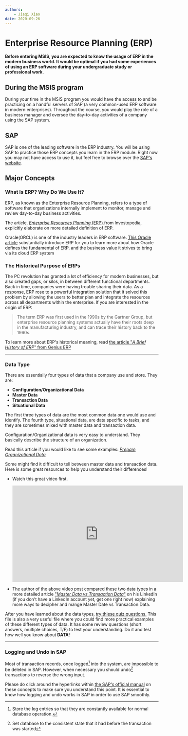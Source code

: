 ```yaml
---
authors:
    - Jiaqi Xiao
date: 2020-09-26
---
```


# Enterprise Resource Planning (ERP)

**Before entering MSIS, you are expected to know the usage of ERP in the modern business world. It would be optimal if you had some experiences of using an ERP software during your undergraduate study or professional work.**

## During the MSIS program

During your time in the MSIS program you would have the access to and be practicing on a handful servers of SAP (a very common-used ERP software in modern enterprises). Throughout the course, you would play the role of a business manager and oversee the day-to-day activities of a company using the SAP system.

## SAP 

SAP is one of the leading software in the ERP industry. You will be using SAP to practice those ERP concepts you learn in the ERP module. Right now you may not have access to use it, but feel free to browse over the [SAP's website](https://www.sap.com/index.html). 

## Major Concepts

### What Is ERP? Why Do We Use It? 

ERP, as known as the Enterprise Resource Planning, refers to a type of software that organizations internally implement to monitor, manage and review day-to-day business activities. 

The article, [<u>*Enterprise Resources Planning* (ERP) </u>](https://www.investopedia.com/terms/e/erp.asp ) from Investopedia, explicitly elaborate on more detailed definition of ERP.

Oracle(ORCL) is one of the industry leaders in ERP software.   [<u>This Oracle article</u>](https://www.oracle.com/applications/erp/what-is-erp.html) substantially introduce ERP for you to learn more about how Oracle defines the fundamental of ERP. and the business value it strives to bring via its cloud ERP system 

### The Historical Purpose of ERPs

The PC revolution has granted a lot of efficiency for modern businesses, but also created gaps, or silos, in between different functional departments. Back in time, companies were having trouble sharing their data. As a response, ERP rose to a powerful integration solution that it solved this problem by allowing the users to better plan and integrate the resources across all departments within the enterprise. If you are interested in the origin of ERP:

> The term ERP was first used in the 1990s by the Gartner Group, but enterprise resource planning systems actually have their roots deep in the manufacturing industry, and can trace their history back to the 1960s.

To learn more about ERP's historical meaning, read [the article "*A Brief History of ERP*" from Genius ERP](https://www.geniuserp.com/blog/a-brief-history-of-erps#:~:text=The%20term%20ERP%20was%20first,track%2C%20and%20control%20their%20inventory.)



------



### Data Type

There are essentially four types of data that a company use and store. They are: 

- **Configuration/Organizational Data**
- **Master Data**
- **Transaction Data**
- **Situational Data**

The first three types of data are the most common data one would use and identify. The fourth type, situational data, are data specific to tasks, and they are sometimes mixed with master data and transaction data.

Configuration/Organizational data is very easy to understand. They basically describe the structure of an organization. 

Read this article if you would like to see some examples: [*Prepare Organizational Data*](https://docs.microsoft.com/en-us/workplace-analytics/setup/prepare-organizational-data#:~:text=Examples%20of%20organizational%20data%20include,of%20direct%20reports%2C%20and%20manager.)

Some might find it difficult to tell between master data and transaction data. Here is some great resources to help you understand their differences!

- Watch this great video first.

  <iframe width="560" height="315" src="https://www.youtube.com/embed/Iv9P5D6yj30" frameborder="0" allow="accelerometer; autoplay; clipboard-write; encrypted-media; gyroscope; picture-in-picture" allowfullscreen></iframe>
- The author of the above video post compared these two data types in a more detailed article ["*Master Data vs Transaction Data*"](https://www.linkedin.com/pulse/master-data-vs-transaction-jared-hillam/) on his LinkedIn (if you don't have a LinkedIn account yet, get one right now) explaining more ways to decipher and mange Master Date vs Transaction Data.

After you have learned about the data types, [try thiese quiz questions.](https://fadyums.files.wordpress.com/2013/08/revision-chapter-2.pdf) This file is also a very useful file where you could find more practical examples of these different types of data. It has some review questions (short answers, multiple choices, T/F) to test your understanding. Do it and test how well you know about **DATA**!



------

### Logging and Undo in SAP

Most of transaction records, once logged[^1] into the system, are impossible to be deleted in SAP. However, when necessary you should undo[^2] transactions to reverse the wrong input.

Please do click around the hyperlinks within [the SAP's official manual](https://help.sap.com/doc/saphelp_pserv472/4.72/en-US/cf/74bb3ee5bf7173e10000000a114084/content.htm?no_cache=true) on these concepts to make sure you understand this point. It is essential to know how logging and undo works in SAP in order to use SAP smoothly.

[^1]: Store the log entries so that they are constantly available for normal database operation.
[^2]:Set database to the consistent state that it had before the transaction was started